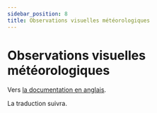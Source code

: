 ```yaml
---
sidebar_position: 8
title: Observations visuelles météorologiques
---
```


# Observations visuelles météorologiques

Vers [la documentation en anglais](https://opendatadocs.meteoswiss.ch/a-data-groundbased/a8-meteorological-visual-observations).

La traduction suivra.
